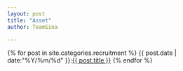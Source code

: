 ```yaml
---
layout: post
title: "Asset"
author: TeamSina

---
```


{% for post in site.categories.recruitment %}
{{ post.date | date:"%Y/%m/%d" }}:<a href="{{ post.url }}" class="a-orange">{{ post.title }}</a>
{% endfor %}
